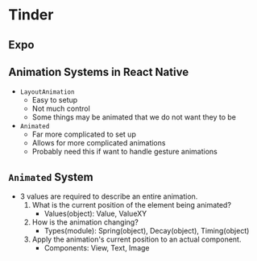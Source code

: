 # Tinder

## Expo

## Animation Systems in React Native
- `LayoutAnimation`
    - Easy to setup
    - Not much control
    - Some things may be animated that we do not want they to be
- `Animated`
    - Far more complicated to set up
    - Allows for more complicated animations
    - Probably need this if want to handle gesture animations
    
## `Animated` System
- 3 values are required to describe an entire animation.
    1. What is the current position of the element being animated?
        - Values(object): Value, ValueXY
    2. How is the animation changing?
        - Types(module): Spring(object), Decay(object), Timing(object)
    3. Apply the animation's current position to an actual component.
        - Components: View, Text, Image
    